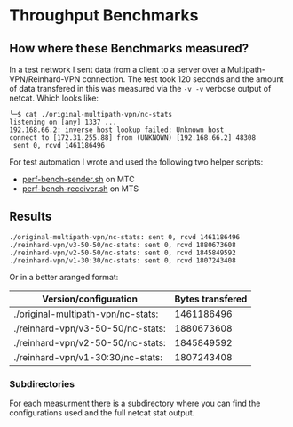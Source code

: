 # Throughput Benchmarks

## How where these Benchmarks measured?

In a test network I sent data from a client to a server over a Multipath-VPN/Reinhard-VPN connection.
The test took 120 seconds and the amount of data transfered in this was measured via the ```-v -v```
verbose output of netcat. Which looks like: 

```
╰─$ cat ./original-multipath-vpn/nc-stats 
listening on [any] 1337 ...
192.168.66.2: inverse host lookup failed: Unknown host
connect to [172.31.255.88] from (UNKNOWN) [192.168.66.2] 48308
 sent 0, rcvd 1461186496
```

For test automation I wrote and used the following two helper scripts: 
  * [perf-bench-sender.sh](perf-bench-sender.sh) on MTC
  * [perf-bench-receiver.sh](perf-bench-receiver.sh) on MTS
  
## Results
```
./original-multipath-vpn/nc-stats: sent 0, rcvd 1461186496
./reinhard-vpn/v3-50-50/nc-stats: sent 0, rcvd 1880673608
./reinhard-vpn/v2-50-50/nc-stats: sent 0, rcvd 1845849592
./reinhard-vpn/v1-30:30/nc-stats: sent 0, rcvd 1807243408
```

Or in a better aranged format:

 Version/configuration | Bytes transfered
-----------------------|--------------------
./original-multipath-vpn/nc-stats: | 1461186496
./reinhard-vpn/v3-50-50/nc-stats: | 1880673608
./reinhard-vpn/v2-50-50/nc-stats: | 1845849592
./reinhard-vpn/v1-30:30/nc-stats: | 1807243408

### Subdirectories
For each measurment there is a subdirectory where you can find the configurations used and the full
netcat stat output.
